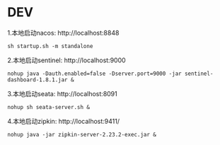 # DEV
1.本地启动nacos: http://localhost:8848
```shell
sh startup.sh -m standalone
```
2.本地启动sentinel: http://localhost:9000
```shell
nohup java -Dauth.enabled=false -Dserver.port=9000 -jar sentinel-dashboard-1.8.1.jar &
```
3.本地启动seata: http://localhost:8091
```shell
nohup sh seata-server.sh &
```
4.本地启动zipkin: http://localhost:9411/
```shell
nohup java -jar zipkin-server-2.23.2-exec.jar &
```


